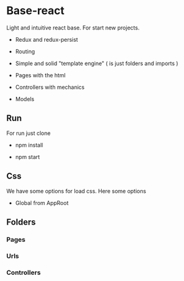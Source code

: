 # Base-react
Light and intuitive react base. For start new projects.

+ Redux and redux-persist
+ Routing
+ Simple and solid "template engine" ( is just folders and imports )

+ Pages with the html 
+ Controllers with mechanics
+ Models 

## Run 
For run just clone

+ npm install 

+ npm start 

## Css
We have some options for load css. 
Here some options 
- Global from AppRoot


## Folders 

### Pages


### Urls 


### Controllers

